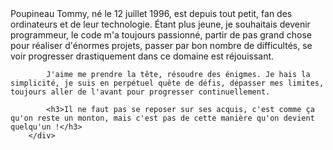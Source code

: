 <html>
	<head>
		<meta charset="utf-8" />
		<title>POUPINEAU Tommy</title>
	</head>
	<body>
		<div>
			Poupineau Tommy, né le 12 juillet 1996, est depuis tout petit, fan des ordinateurs et de leur technologie. Étant plus jeune, je souhaitais devenir programmeur, le code m'a toujours passionné, partir de pas grand chose pour réaliser d'énormes projets, passer par bon nombre de difficultés, se voir progresser drastiquement dans ce domaine est réjouissant.

			J'aime me prendre la tête, résoudre des énigmes. Je hais la simplicité, je suis en perpétuel quête de défis, dépasser mes limites, toujours aller de l'avant pour progresser continuellement.

			<h3>Il ne faut pas se reposer sur ses acquis, c'est comme ça qu'on reste un monton, mais c'est pas de cette manière qu'on devient quelqu'un !</h3>
		</div>
